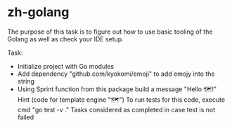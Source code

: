 # zh-golang

The purpose of this task is to figure out how to use basic tooling of the Golang as well as check your IDE setup.

Task:

* Initialize project with Go modules
* Add dependency "github.com/kyokomi/emoji" to add emojy into the string
* Using Sprint function from this package build a message "Hello 🗺!" Hint (code for template engine ":world_map:")
To run tests for this code, execute cmd "go test -v ." Tasks considered as completed in case test is not failed